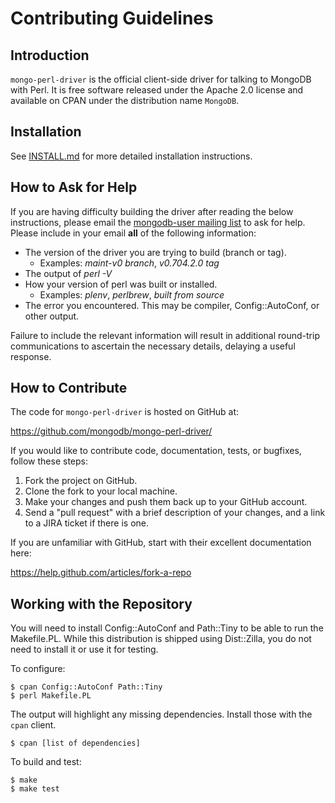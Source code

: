 # Contributing Guidelines

## Introduction
`mongo-perl-driver` is the official client-side driver for talking to MongoDB with Perl. 
It is free software released under the Apache 2.0 license and available on CPAN under the
distribution name `MongoDB`.

## Installation

See [INSTALL.md](INSTALL.md) for more detailed installation instructions.

## How to Ask for Help

If you are having difficulty building the driver after reading the below instructions, please email the [mongodb-user mailing list](https://groups.google.com/forum/#!forum/mongodb-user) to ask for help. Please include in your email **all** of the following information:

 - The version of the driver you are trying to build (branch or tag).
   - Examples: _maint-v0 branch_, _v0.704.2.0 tag_
 - The output of _perl -V_
 - How your version of perl was built or installed.
   - Examples: _plenv_, _perlbrew_, _built from source_
 - The error you encountered. This may be compiler, Config::AutoConf, or other output.

Failure to include the relevant information will result in additional round-trip communications to ascertain the necessary details, delaying a useful response.

## How to Contribute
The code for `mongo-perl-driver` is hosted on GitHub at:

   https://github.com/mongodb/mongo-perl-driver/

If you would like to contribute code, documentation, tests, or bugfixes, follow these steps:

1. Fork the project on GitHub.
2. Clone the fork to your local machine.
3. Make your changes and push them back up to your GitHub account.
4. Send a "pull request" with a brief description of your changes, and a link to a JIRA 
ticket if there is one.

If you are unfamiliar with GitHub, start with their excellent documentation here:

  https://help.github.com/articles/fork-a-repo

## Working with the Repository
You will need to install Config::AutoConf and Path::Tiny to be able to run
the Makefile.PL.  While this distribution is shipped using Dist::Zilla, you
do not need to install it or use it for testing.

To configure:

    $ cpan Config::AutoConf Path::Tiny
    $ perl Makefile.PL

The output will highlight any missing dependencies.  Install those with the
`cpan` client.

    $ cpan [list of dependencies]

To build and test:

    $ make
    $ make test

